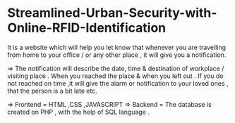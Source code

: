 # Streamlined-Urban-Security-with-Online-RFID-Identification
It is a website which will help you let know that whenever you are travelling from home to your office / or any other place , it will give you a notification.

=> The notification will describe the date, time & destination of workplace / visiting place . When you reached the place & when you left out . If you do not reached on time ,it will give the alarm or notification to your loved ones , that the person is a bit late etc. 

=> Frontend =  HTML ,CSS ,JAVASCRIPT 
=> Backend = The database is created on PHP , with the help of SQL language . 
